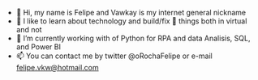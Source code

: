 - 👋 Hi, my name is Felipe and Vawkay is my internet general nickname 
- 👀 I like to learn about technology and build/fix 🔧 things both in virtual and not
- 🚦 I’m currently working with of Python for RPA and data Analisis, SQL, and Power BI
- 📫 You can contact me by twitter @oRochaFelipe or e-mail felipe.vkw@hotmail.com


